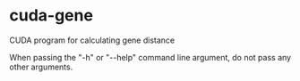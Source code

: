 cuda-gene
=========

CUDA program for calculating gene distance

When passing the "-h" or "--help" command line argument, do not pass any other arguments.

